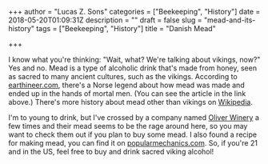 +++
author = "Lucas Z. Sons"
categories = ["Beekeeping", "History"]
date = 2018-05-20T01:09:31Z
description = ""
draft = false
slug = "mead-and-its-history"
tags = ["Beekeeping", "History"]
title = "Danish Mead"

+++

I know what you're thinking: "Wait, what? We're talking about vikings, now?" Yes and no. Mead is a type of alcoholic drink that's made from honey, seen as sacred to many ancient cultures, such as the vikings. According to [earthineer.com](http://www.earthineer.com/blog/24208/make-mead-like-a-viking-wild-fermented-mead-101), there's a Norse legend about how mead was made and ended up in the hands of mortal men. (You can see the article in the link above.) There's more history about mead other than vikings on [Wikipedia](https://en.wikipedia.org/wiki/Mead).

I'm to young to drink, but I've crossed by a company named [Oliver Winery](https://www.oliverwinery.com) a few times and their mead seems to be the rage around here, so you may want to check them out if you plan to buy some mead. I also found a recipe for making mead, you can find it on [popularmechanics.com](https://www.popularmechanics.com/home/how-to-plans/how-to/a9228/how-to-make-mead-and-drink-like-a-viking-15703126/). So, if you're 21 and in the US, feel free to buy and drink sacred viking alcohol!

